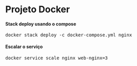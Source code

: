 
# Projeto Docker 
#### Stack deploy usando o compose
<pre>
docker stack deploy -c docker-compose.yml nginx
</pre>

#### Escalar o serviço
<pre>
docker service scale nginx_web-nginx=3
</pre>
